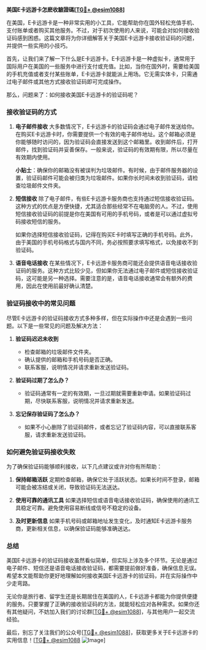 **美国E卡远游卡怎麽收驗證碼[[TG💪+ @esim1088](https://t.me/s/esim1088)]**

在美国，E卡远游卡是一种非常实用的小工具，它能帮助你在国外轻松充值手机、支付账单或者购买其他服务。不过，对于初次使用的人来说，可能会对如何接收验证码感到困惑。这篇文章将为你详细解答关于美国E卡远游卡接收验证码的问题，并提供一些实用的小技巧。

首先，让我们来了解一下什么是E卡远游卡。E卡远游卡是一种虚拟卡，通常用于国际用户在美国的一些服务中进行支付或充值。比如，当你在国外时，需要给美国的手机充值或者支付某些账单，E卡远游卡就能派上用场。它无需实体卡，只需通过电子邮件或其他方式接收验证码即可完成操作。

那么，问题来了：如何接收美国E卡远游卡的验证码呢？

### 接收验证码的方式

1. **电子邮件接收**
   大多数情况下，E卡远游卡的验证码会通过电子邮件发送给你。在购买E卡远游卡时，你需要提供一个有效的电子邮件地址。这个邮箱必须是你能够随时访问的，因为验证码会直接发送到这个邮箱里。收到邮件后，打开邮件，找到验证码并妥善保存。一般来说，验证码的有效期有限，所以尽量在有效期内使用。

   **小贴士**：确保你的邮箱没有被误判为垃圾邮件。有时候，由于邮件服务器的设置，验证码邮件可能会被归类为垃圾邮件。如果你长时间未收到验证码，请检查垃圾邮件文件夹。

2. **短信接收**
   除了电子邮件，有些E卡远游卡服务商也支持通过短信接收验证码。这种方式的优点是方便快捷，尤其适合那些经常不在电脑旁的人。不过，使用短信接收验证码的前提是你在美国有可用的手机号码，或者是可以通过虚拟号码接收短信的服务。

   如果你选择短信接收验证码，记得在购买E卡时填写正确的手机号码。此外，由于美国的手机号码格式与国内不同，务必按照要求填写格式，以免接收不到验证码。

3. **语音电话接收**
   在某些情况下，E卡远游卡服务商可能还会提供语音电话接收验证码的服务。这种方式比较少见，但如果你无法通过电子邮件或短信接收验证码，这可能是另一种选择。需要注意的是，语音电话接收通常会有额外的费用，因此在使用前最好确认清楚。

### 验证码接收中的常见问题

尽管E卡远游卡的验证码接收方式多种多样，但在实际操作中还是会遇到一些问题。以下是一些常见的问题及解决方法：

1. **验证码迟迟未收到**
   - 检查邮箱的垃圾邮件文件夹。
   - 确认提供的邮箱和手机号码是否正确。
   - 联系客服，说明情况并请求重新发送验证码。

2. **验证码过期了怎么办？**
   - 验证码通常有一定的有效期，一旦过期就需要重新申请。如果验证码过期，尽快联系客服，说明情况并请求重新发送。

3. **忘记保存验证码了怎么办？**
   - 如果不小心删除了验证码邮件，或者忘记了验证码内容，可以直接联系客服，请求重新发送验证码。

### 如何避免验证码接收失败

为了确保验证码能够顺利接收，以下几点建议或许对你有所帮助：

1. **保持邮箱活跃**
   定期检查邮箱，确保它处于活跃状态。如果长时间不登录，邮箱可能会被冻结或关闭，导致验证码无法送达。

2. **使用可靠的通讯工具**
   如果选择短信或语音电话接收验证码，确保使用的通讯工具稳定可靠。避免使用容易断线或信号不稳定的设备。

3. **及时更新信息**
   如果手机号码或邮箱地址发生变化，及时通知E卡远游卡服务商，更新相关信息，以确保验证码能够准确送达。

### 总结

美国E卡远游卡的验证码接收虽然看似简单，但实际上涉及多个环节。无论是通过电子邮件、短信还是语音电话接收验证码，都需要提前做好准备，确保信息无误。希望本文能帮助你更好地理解如何接收美国E卡远游卡的验证码，并在实际操作中少走弯路。

无论你是旅行者、留学生还是长期居住在美国的人，E卡远游卡都能为你提供便捷的服务。只要掌握了正确的接收验证码的方法，就能轻松应对各种需求。如果你还有其他疑问，不妨加入我们的讨论群[[TG💪+ @esim1088](https://t.me/s/esim1088)]，与其他用户一起交流经验。

最后，别忘了关注我们的公众号[[TG💪+ @esim1088](https://t.me/s/esim1088)]，获取更多关于E卡远游卡的实用信息！[[TG💪+ @esim1088](https://t.me/s/esim1088) ![Image](https://i.postimg.cc/4NQfJmqS/Snipaste-2025-05-13-00-14-12.png)]